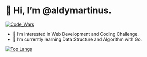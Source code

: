 # 👋 Hi, I’m @aldymartinus.
[![Code_Wars](https://www.codewars.com/users/aldymartinus/badges/small)]( )
- 👀 I’m interested in Web Development and Coding Challenge.
- 🌱 I’m currently learning Data Structure and Algorithm with Go.

[![Top Langs](https://github-readme-stats.vercel.app/api/top-langs/?username=aldymartinus&layout=compact&theme=tokyonight)]( )


<!---
aldymartinus/aldymartinus is a ✨ special ✨ repository because its `README.md` (this file) appears on your GitHub profile.
You can click the Preview link to take a look at your changes.
--->
